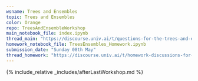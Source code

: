 ```yaml
---
wsname: Trees and Ensembles
topic: Trees and Ensembles
color: Orange
repo: TreesAndEnsembleWorkshop
main_notebook_file: index.ipynb
thread_main: "https://discourse.univ.ai/t/questions-for-the-trees-and-ensembles-workshop/13683?u=bbhaskar8"
homework_notebook_file: TreesEnsembles_Homework.ipynb
submission_date: "Sunday 08th May"
thread_homework: "https://discourse.univ.ai/t/homework-discussions-for-the-trees-and-ensembles-workshop/13684?u=bbhaskar8"
---
```


{% include_relative _includes/afterLastWorkshop.md %}
